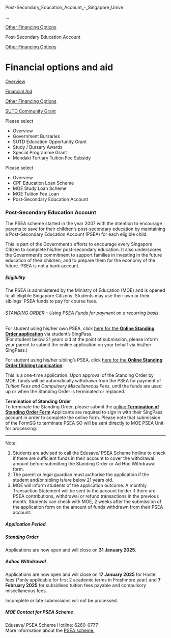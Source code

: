Post-Secondary_Education_Account_-_Singapore_Unive



…

 [Other Financing Options](/admissions/undergraduate/financing-options-and-aid/other-financing-options) 

Post-Secondary Education Account

[Other Financing Options](https://www.sutd.edu.sg/admissions/undergraduate/financing-options-and-aid/other-financing-options)

Financial options and aid
=========================

[Overview](/admissions/undergraduate/financing-options-and-aid/#tabs)

[Financial Aid](/admissions/undergraduate/financing-options-and-aid/financial-aid/#tabs)

[Other Financing Options](/admissions/undergraduate/financing-options-and-aid/other-financing-options/#tabs)

[SUTD Community Grant](/admissions/undergraduate/financing-options-and-aid/sutd-community-grant/#tabs)

Please select

* Overview
* Government Bursaries
* SUTD Education Opportunity Grant
* Study / Bursary Awards
* Special Programme Grant
* Mendaki Tertiary Tuition Fee Subsidy

Please select

* Overview
* CPF Education Loan Scheme
* MOE Study Loan Scheme
* MOE Tuition Fee Loan
* Post-Secondary Education Account

### Post-Secondary Education Account

The PSEA scheme started in the year 2007 with the intention to encourage parents to save for their children’s post-secondary education by maintaining a Post-Secondary Education Account (PSEA) for each eligible child.

This is part of the Government’s efforts to encourage every Singapore Citizen to complete his/her post-secondary education. It also underscores the Government’s commitment to support families in investing in the future education of their children, and to prepare them for the economy of the future. PSEA is not a bank account.

##### **Eligibility**

The PSEA is administered by the Ministry of Education (MOE) and is opened to all eligible Singapore Citizens. Students may use their own or their siblings’ PSEA funds to pay for course fees.

###### STANDING ORDER – Using PSEA Funds for payment on a recurring basis

For student using his/her own PSEA, click [here for the **Online Standing Order application**](https://go.gov.sg/psea-standing-order) via student’s SingPass.  
(For student below 21 years old at the point of submission, please inform your parent to submit the online application on your behalf via his/her SingPass.)

For student using his/her sibling’s PSEA, click [here for the **Online Standing Order (Sibling) application**](https://go.gov.sg/psea-standing-order).

This is a one-time application. Upon approval of the Standing Order by MOE, funds will be automatically withdrawn from the PSEA for payment of *Tuition Fees and Compulsory Miscellaneous Fees*, until the funds are used up or when the Standing Order is terminated or replaced.

**Termination of Standing Order**  
To terminate the Standing Order, please submit the [online **Termination of Standing Order Form**](https://form.gov.sg/#!/5e8581e37191390011a12e22).Applicants are required to sign in with their SingPass account in order to complete the online form. Please note that submission of the FormSG to terminate PSEA SO will be sent directly to MOE PSEA Unit for processing.

---

Note:

1. Students are advised to call the Edusave/ PSEA Scheme hotline to check if there are sufficient funds in their account to cover the withdrawal amount before submitting the Standing Order or Ad Hoc Withdrawal form.
2. The parent or legal guardian must authorise the application if the student and/or sibling is/are below 21 years old.
3. MOE will inform students of the application outcome. A monthly Transaction Statement will be sent to the account holder if there are PSEA contributions, withdrawal or refund transactions in the previous month. Students can check with MOE, 2 weeks after the submission of the application form on the amount of funds withdrawn from their PSEA account.

##### **Application Period**

##### Standing Order

Applications are now open and will close on **31 January 2025**.

##### Adhoc Withdrawal

Applications are now open and will close on **17 January 2025** for Hostel fees (\*only applicable for first 2 academic terms in Freshmore year) and **7 February 2025** for subsidised tuition fees payable and compulsory miscellaneous fees.

Incomplete or late submissions will not be processed.

##### MOE Contact for PSEA Scheme

Edusave/ PSEA Scheme Hotline: 6260-0777  
More information about the [PSEA scheme.](https://www.moe.gov.sg/financial-matters/psea)

